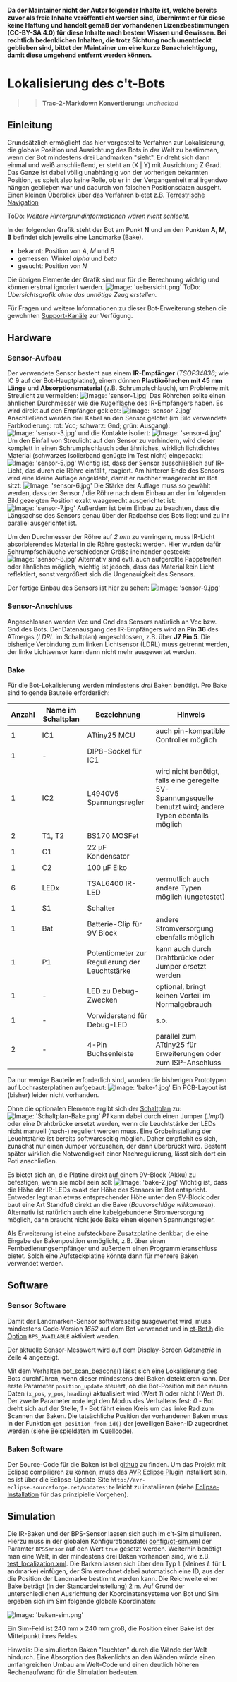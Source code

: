 **Da der Maintainer nicht der Autor folgender Inhalte ist, welche bereits zuvor als freie Inhalte veröffentlicht worden sind, übernimmt er für diese keine Haftung und handelt gemäß der vorhandenen Lizenzbestimmungen (CC-BY-SA 4.0) für diese Inhalte nach bestem Wissen und Gewissen. Bei rechtlich bedenklichen Inhalten, die trotz Sichtung noch unentdeckt geblieben sind, bittet der Maintainer um eine kurze Benachrichtigung, damit diese umgehend entfernt werden können.**

# Lokalisierung des c't-Bots

>> **Trac-2-Markdown Konvertierung:** *unchecked*

## Einleitung

Grundsätzlich ermöglicht das hier vorgestellte Verfahren zur Lokalisierung, die globale Position und Ausrichtung des Bots in der Welt zu bestimmen, wenn der Bot mindestens drei Landmarken "sieht". Er dreht sich dann einmal und weiß anschließend, er steht an (X | Y) mit Ausrichtung Z Grad. Das Ganze ist dabei völlig unabhängig von der vorherigen bekannten Position,  es spielt also keine Rolle, ob er in der Vergangenheit mal irgendwo hängen geblieben war und dadurch von falschen Positionsdaten ausgeht.
Einen kleinen Überblick über das Verfahren bietet z.B. [Terrestrische Navigation](https://de.wikipedia.org/wiki/Terrestrische_Navigation#Horizontalwinkelmessung)

ToDo: *Weitere Hintergrundinformationen wären nicht schlecht.*

In der folgenden Grafik steht der Bot am Punkt **N** und an den Punkten **A**, **M**, **B** befindet sich jeweils eine Landmarke (Bake).

* bekannt: Position von *A*, *M* und *B*
* gemessen: Winkel *alpha* und *beta*
* gesucht: Position von *N*

Die übrigen Elemente der Grafik sind nur für die Berechnung wichtig und können erstmal ignoriert werden.
  ![Image: 'uebersicht.png'](uebersicht.png)
 ToDo: *Übersichtsgrafik ohne das unnötige Zeug erstellen.*

Für Fragen und weitere Informationen zu dieser Bot-Erweiterung stehen die gewohnten [Support-Kanäle](../FirstSteps/FirstSteps.md#Support) zur Verfügung.

## Hardware

### Sensor-Aufbau

Der verwendete Sensor besteht aus einem **IR-Empfänger** (*TSOP34836*; wie IC 9 auf der Bot-Hauptplatine), einem dünnen **Plastikröhrchen mit 45 mm Länge** und **Absorptionsmaterial** (z.B. Schrumpfschlauch), um Probleme mit Streulicht zu vermeiden:
 ![Image: 'sensor-1.jpg'](sensor-1.jpg)
Das Röhrchen sollte einen ähnlichen Durchmesser wie die Kugelfläche des IR-Empfängers haben. Es wird direkt auf den Empfänger geklebt:
 ![Image: 'sensor-2.jpg'](sensor-2.jpg)
Anschließend werden drei Kabel an den Sensor gelötet (im Bild verwendete Farbkodierung: rot: Vcc; schwarz: Gnd; grün: Ausgang):
 ![Image: 'sensor-3.jpg'](sensor-3.jpg)
und die Kontakte isoliert:
 ![Image: 'sensor-4.jpg'](sensor-4.jpg)
Um den Einfall von Streulicht auf den Sensor zu verhindern, wird dieser komplett in einen Schrumpfschlauch oder ähnliches, wirklich lichtdichtes Material (schwarzes Isolierband genügte im Test nicht) eingepackt:
 ![Image: 'sensor-5.jpg'](sensor-5.jpg)
Wichtig ist, dass der Sensor ausschließlich auf IR-Licht, das durch die Röhre einfällt, reagiert. Am hinteren Ende des Sensors wird eine kleine Auflage angeklebt, damit er nachher waagerecht im Bot sitzt:
 ![Image: 'sensor-6.jpg'](sensor-6.jpg)
Die Stärke der Auflage muss so gewählt werden, dass der Sensor / die Röhre nach dem Einbau an der im folgenden Bild gezeigten Position exakt waagerecht ausgerichtet ist:
 ![Image: 'sensor-7.jpg'](sensor-7.jpg)
Außerdem ist beim Einbau zu beachten, dass die Längsachse des Sensors genau über der Radachse des Bots liegt und zu ihr parallel ausgerichtet ist.

Um den Durchmesser der Röhre auf *2 mm* zu verringern, muss IR-Licht absorbierendes Material in die Röhre gesteckt werden. Hier wurden dafür Schrumpfschläuche verschiedener Größe ineinander gesteckt:
 ![Image: 'sensor-8.jpg'](sensor-8.jpg)
Alternativ sind evtl. auch aufgerollte Pappstreifen oder ähnliches möglich, wichtig ist jedoch, dass das Material kein Licht reflektiert, sonst vergrößert sich die Ungenauigkeit des Sensors.

Der fertige Einbau des Sensors ist hier zu sehen:
 ![Image: 'sensor-9.jpg'](sensor-9.jpg)

### Sensor-Anschluss

Angeschlossen werden Vcc und Gnd des Sensors natürlich an Vcc bzw. Gnd des Bots. Der Datenausgang des IR-Empfängers wird an **Pin 36** des ATmegas (*LDRL* im Schaltplan) angeschlossen, z.B. über **J7 Pin 5**. Die bisherige Verbindung zum linken Lichtsensor (LDRL) muss getrennt werden, der linke Lichtsensor kann dann nicht mehr ausgewertet werden.

### Bake

Für die Bot-Lokalisierung werden mindestens *drei* Baken benötigt. Pro Bake sind folgende Bauteile erforderlich:

|Anzahl|Name im Schaltplan|Bezeichnung|Hinweis|
|---|---|---|---|
|1|IC1|ATtiny25 MCU|auch pin-kompatible Controller möglich|
|1|-|DIP8-Sockel für IC1||
|1|IC2|L4940V5 Spannungsregler|wird nicht benötigt, falls eine geregelte 5V-Spannungsquelle benutzt wird; andere Typen ebenfalls möglich|
|2|T1, T2|BS170 MOSFet||
|1|C1|22 µF Kondensator||
|1|C2|100 µF Elko||
|6|LED*x*|TSAL6400 IR-LED|vermutlich auch andere Typen möglich (ungetestet)|
|1|S1|Schalter||
|1|Bat|Batterie-Clip für 9V Block|andere Stromversorgung ebenfalls möglich|
|1|P1|Potentiometer zur Regulierung der Leuchtstärke|kann auch durch Drahtbrücke oder Jumper ersetzt werden|
|1|-|LED zu Debug-Zwecken|optional, bringt keinen Vorteil im Normalgebrauch|
|1|-|Vorwiderstand für Debug-LED|s.o.|
|2|-|4-Pin Buchsenleiste|parallel zum ATtiny25 für Erweiterungen oder zum ISP-Anschluss|

Da nur wenige Bauteile erforderlich sind, wurden die bisherigen Prototypen auf Lochrasterplatinen aufgebaut:
 ![Image: 'bake-1.jpg'](bake-1.jpg)
Ein PCB-Layout ist (bisher) leider nicht vorhanden.

Ohne die optionalen Elemente ergibt sich der [Schaltplan](Schaltplan-Bake.pdf) zu:
 ![Image: 'Schaltplan-Bake.png'](Schaltplan-Bake.png)
 *P1* kann dabei durch einen Jumper (*Jmp1*) oder eine Drahtbrücke ersetzt werden, wenn die Leuchtstärke der LEDs nicht manuell (nach-) reguliert werden muss. Eine Grobeinstellung der Leuchtstärke ist bereits softwareseitig möglich. Daher empfiehlt es sich, zunächst nur einen Jumper vorzusehen, der dann überbrückt wird. Besteht später wirklich die Notwendigkeit einer Nachregulierung, lässt sich dort ein Poti anschließen.

Es bietet sich an, die Platine direkt auf einem 9V-Block (Akku) zu befestigen, wenn sie mobil sein soll:
 ![Image: 'bake-2.jpg'](bake-2.jpg)
 Wichtig ist, dass die Höhe der IR-LEDs exakt der Höhe des Sensors im Bot entspricht. Entweder legt man etwas entsprechender Höhe unter den 9V-Block oder baut eine Art Standfuß direkt an die Bake (*Bauvorschläge willkommen*).
Alternativ ist natürlich auch eine kabelgebundene Stromversorgung möglich, dann braucht nicht jede Bake einen eigenen Spannungsregler.

Als Erweiterung ist eine aufsteckbare Zusatzplatine denkbar, die eine Eingabe der Bakenposition ermöglicht, z.B. über einen Fernbedienungsempfänger und außerdem einen Programmieranschluss bietet. Solch eine Aufsteckplatine könnte dann für mehrere Baken verwendet werden.

## Software

### Sensor Software

Damit der Landmarken-Sensor softwareseitig ausgewertet wird, muss mindestens Code-Version *1652* auf dem Bot verwendet und in [ct-Bot.h](https://github.com/tsandmann/ct-bot/blob/master/ct-Bot.h) die [Option](../../doc/wiki_pages/ct-bot_h.md) `BPS_AVAILABLE` aktiviert werden.

Der aktuelle Sensor-Messwert wird auf dem Display-Screen *Odometrie* in Zeile 4 angezeigt.

Mit dem Verhalten [bot_scan_beacons()](https://github.com/tsandmann/ct-bot/blob/master/bot-logic/behaviour_scan_beacons.c) lässt sich eine Lokalisierung des Bots durchführen, wenn dieser mindestens drei Baken detektieren kann.
Der erste Parameter `position_update` steuert, ob die Bot-Position mit den neuen Daten (`x_pos`, `y_pos`, `heading`) aktualisiert wird (Wert *1*) oder nicht ((Wert *0*). Der zweite Parameter `mode` legt den Modus des Verhaltens fest: *0* - Bot dreht sich auf der Stelle, *1* - Bot fährt einen Kreis um das linke Rad zum Scannen der Baken.
Die tatsächliche Position der vorhandenen Baken muss in der Funktion `get_position_from_id()` der jeweiligen Baken-ID zugeordnet werden (siehe Beispieldaten im [Quellcode](https://github.com/tsandmann/ct-bot/blob/master/bot-logic/behaviour_scan_beacons.c#L62)).

### Baken Software

Der Source-Code für die Baken ist bei [github](https://github.com/tsandmann/ct-bot-irbeacon) zu finden.
Um das Projekt mit Eclipse compilieren zu können, muss das [AVR Eclipse Plugin](http://avr-eclipse.sourceforge.net) installiert sein, es ist über die Eclipse-Update-Site `http://avr-eclipse.sourceforge.net/updatesite` leicht zu installieren (siehe [Eclipse-Installation](../EclipseInstallation/EclipseInstallation.md) für das prinzipielle Vorgehen).

## Simulation

Die IR-Baken und der BPS-Sensor lassen sich auch im c't-Sim simulieren. Hierzu muss in der globalen Konfigurationsdatei [config/ct-sim.xml](https://github.com/tsandmann/ct-sim/blob/master/config/ct-sim.xml) der Paramter `BPSSensor` auf den Wert `true` gesetzt werden.
Weiterhin benötigt man eine Welt, in der mindestens drei Baken vorhanden sind, wie z.B. [test_localization.xml](https://github.com/tsandmann/ct-sim/blob/master/parcours/test_localization.xml). Die Barken lassen sich über den Typ `l` (kleines *L* für **L** andmarke) einfügen, der Sim errechnet dabei automatisch eine ID, aus der die Position der Landmarke bestimmt werden kann. Die Reichweite einer Bake beträgt (in der Standardeinstellung) 2 m.
Auf Grund der unterschiedlichen Ausrichtung der Koordinatensysteme von Bot und Sim ergeben sich im Sim folgende globale Koordinaten:

  ![Image: 'baken-sim.png'](baken-sim.png)

Ein Sim-Feld ist 240 mm x 240 mm groß, die Position einer Bake ist der Mittelpunkt ihres Feldes.

Hinweis: Die simulierten Baken "leuchten" durch die Wände der Welt hindurch. Eine Absorption des Bakenlichts an den Wänden würde einen umfangreichen Umbau am Welt-Code und einen deutlich höheren Rechenaufwand für die Simulation bedeuten.
